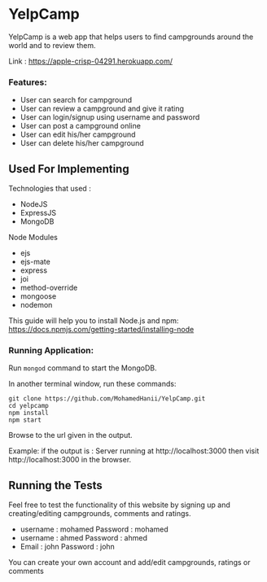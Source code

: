 # YelpCamp
YelpCamp is a web app that helps users to find campgrounds around the world and to review them.

Link : https://apple-crisp-04291.herokuapp.com/

### Features:

- User can search for campground
- User can review a campground and give it rating
- User can login/signup using username and password
- User can post a campground online
- User can edit his/her campground
- User can delete his/her campground

## Used For Implementing

Technologies that used : 
* NodeJS 
* ExpressJS
* MongoDB

Node Modules
* ejs
* ejs-mate
* express
* joi
* method-override
* mongoose
* nodemon


This guide will help you to install Node.js and npm: https://docs.npmjs.com/getting-started/installing-node


### Running Application:

Run ```mongod``` command to start the MongoDB.

In another terminal window, run these commands:

```
git clone https://github.com/MohamedHanii/YelpCamp.git
cd yelpcamp
npm install
npm start

```

Browse to the url given in the output.

Example: if the output is : Server running at http://localhost:3000 then visit http://localhost:3000 in the browser.

## Running the Tests

Feel free to test the functionality of this website by signing up and creating/editing campgrounds, comments and ratings.

* username : mohamed      Password : mohamed
* username : ahmed      Password : ahmed
* Email :  john  Password : john

You can create your own account and add/edit campgrounds, ratings or comments